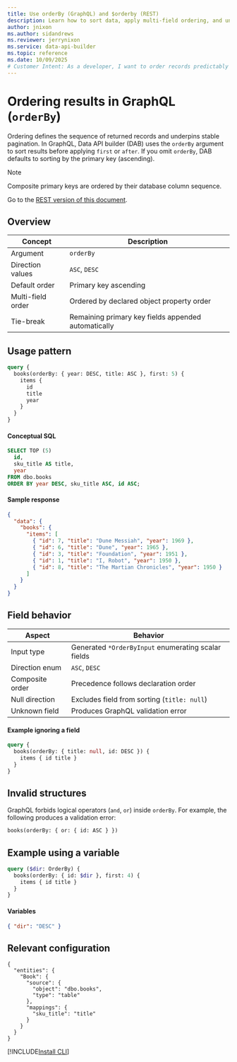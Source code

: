 ```yaml
---
title: Use orderBy (GraphQL) and $orderby (REST)
description: Learn how to sort data, apply multi-field ordering, and understand how Data API builder enforces stable ordering for pagination and consistency.
author: jnixon
ms.author: sidandrews
ms.reviewer: jerrynixon
ms.service: data-api-builder
ms.topic: reference
ms.date: 10/09/2025
# Customer Intent: As a developer, I want to order records predictably and ensure stable pagination.
---
```


# Ordering results in GraphQL (`orderBy`)

Ordering defines the sequence of returned records and underpins stable pagination. In GraphQL, Data API builder (DAB) uses the `orderBy` argument to sort results before applying `first` or `after`. If you omit `orderBy`, DAB defaults to sorting by the primary key (ascending).

> [!NOTE]
> Composite primary keys are ordered by their database column sequence.

Go to the [REST version of this document](./orderby-rest.md).

## Overview

| Concept           | Description                                         |
| ----------------- | --------------------------------------------------- |
| Argument          | `orderBy`                                           |
| Direction values  | `ASC`, `DESC`                                       |
| Default order     | Primary key ascending                               |
| Multi-field order | Ordered by declared object property order           |
| Tie-break         | Remaining primary key fields appended automatically |

## Usage pattern

```graphql
query {
  books(orderBy: { year: DESC, title: ASC }, first: 5) {
    items {
      id
      title
      year
    }
  }
}
```

#### Conceptual SQL

```sql
SELECT TOP (5)
  id,
  sku_title AS title,
  year
FROM dbo.books
ORDER BY year DESC, sku_title ASC, id ASC;
```

#### Sample response

```json
{
  "data": {
    "books": {
      "items": [
        { "id": 7, "title": "Dune Messiah", "year": 1969 },
        { "id": 6, "title": "Dune", "year": 1965 },
        { "id": 3, "title": "Foundation", "year": 1951 },
        { "id": 1, "title": "I, Robot", "year": 1950 },
        { "id": 8, "title": "The Martian Chronicles", "year": 1950 }
      ]
    }
  }
}
```

## Field behavior

| Aspect          | Behavior                                            |
| --------------- | --------------------------------------------------- |
| Input type      | Generated `*OrderByInput` enumerating scalar fields |
| Direction enum  | `ASC`, `DESC`                                       |
| Composite order | Precedence follows declaration order                |
| Null direction  | Excludes field from sorting (`title: null`)         |
| Unknown field   | Produces GraphQL validation error                   |

#### Example ignoring a field

```graphql
query {
  books(orderBy: { title: null, id: DESC }) {
    items { id title }
  }
}
```

## Invalid structures

GraphQL forbids logical operators (`and`, `or`) inside `orderBy`. For example, the following produces a validation error:

```graphql
books(orderBy: { or: { id: ASC } })
```

## Example using a variable

```graphql
query ($dir: OrderBy) {
  books(orderBy: { id: $dir }, first: 4) {
    items { id title }
  }
}
```

#### Variables

```json
{ "dir": "DESC" }
```

## Relevant configuration

```jsonc
{
  "entities": {
    "Book": {
      "source": {
        "object": "dbo.books",
        "type": "table"
      },
      "mappings": {
        "sku_title": "title"
      }
    }
  }
}
```

[!INCLUDE[Install CLI](./includes/see-also.md)]